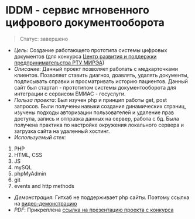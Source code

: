 # IDDM - сервис мгновенного цифрового документооборота
> Статус: завершено

- _Цель_:
Создание работающего прототипа системы цифровых документов (для конкурса [Центр развития и поддержки предпринимательства РТУ МИРЭА](https://student.mirea.ru/news/?ELEMENT_ID=4824))
- _Описание_:
Данный проект позволяет работать с медкарточками клиентов. Позволяет ставить диагноз, доавлять, удалять документы, подписывать справки и просматривать историю пациентов. Данный сайт был стартап - прототипом системы документооборота для интеграции с сервисом ЕМИАС - госуслуги. 
- _Польза проекта_: 
Был изучен php и принцип работы get, post запросов. Были получены навыки создания динамических страниц, изучены подходы авторизации пользователей и удаление прав доступа, запись и отправка данных на сервер, работа с бд. Была получена практика по настройке окружения локального сервера и загрузка сайта на удаленный хостинг.
- _Используемый стек_:
1. PHP
2. HTML, CSS
3. JS
4. mySQL
5. phpMyAdmin
6. git
7. events and http methods
- _Демонстрация_: 
Гитхаб не поддерживает php сайты. Поэтому ссылка на [видео-демонстрацию](https://drive.google.com/file/d/1rWaG3rlAa4h9fhogcEvgX93qHS9PCSch/view?usp=sharing)
- _PDF_: 
Прикреплена [ссылка на презентацию проекта с конкурса](https://docs.google.com/presentation/d/1bk3t3ejdBzJKp4tVZOjZhIWKRC8kw7NO/edit?usp=sharing&ouid=115022703188329207652&rtpof=true&sd=true)
